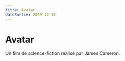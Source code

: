 ```yaml
---
titre: Avatar
dateSortie: 2009-12-18
---
```


# Avatar

Un film de science-fiction réalisé par James Cameron.